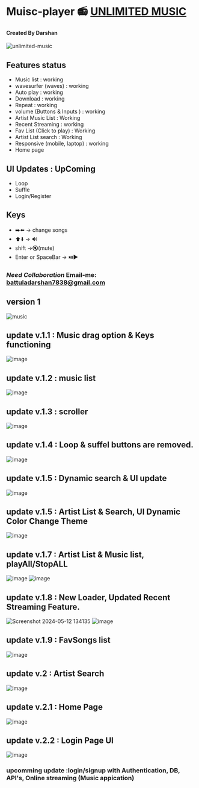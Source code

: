 # Muisc-player 📻 [UNLIMITED MUSIC](https://darshan1005.github.io/Unlimited-Music/)
#### Created By Darshan
![unlimited-music](https://github.com/darshan1005/Mini-Music-player/assets/114302987/31f78077-50e7-4617-9901-3553c75e2977)

## Features status
- Music list : working
- wavesurfer (waves) : working
- Auto play : working
- Download : working
- Repeat : working
- volume (Buttons & Inputs ) : working
- Artist Music List : Working
- Recent Streaming : working
- Fav List (Click to play) : Working
- Artist List search : Working
- Responsive (mobile, laptop) : working
- Home page

## UI Updates : UpComing
- Loop 
- Suffle
- Login/Register

## Keys
- ➡️⬅️ -> change songs
- ⬆️⬇️ -> 🔊
- shift ->🔇(mute)
- Enter or SpaceBar -> ⏯️▶️

### *Need Collaboration* Email-me: battuladarshan7838@gmail.com
## version 1 
![music](https://github.com/darshan1005/Mini-Music-player/assets/114302987/a1b229b7-f829-49df-ba7b-0cb6aa411bd6)
## update v.1.1 : Music drag option & Keys functioning
![image](https://github.com/darshan1005/Mini-Music-player/assets/114302987/ad3a7f90-1495-450d-b9d7-0355d4ab3ab1)
## update v.1.2 : music list 
![image](https://github.com/darshan1005/Mini-Music-player/assets/114302987/b3172c85-68cd-4c41-8410-767e7f2a25a1)
## update v.1.3 : scroller
![image](https://github.com/darshan1005/Mini-Music-player/assets/114302987/07e1a152-06dc-4d8d-9017-63ed0141336d)
## update v.1.4 : Loop & suffel buttons are removed.
![image](https://github.com/darshan1005/Mini-Music-player/assets/114302987/3567a60d-cbfd-45df-8537-9dd14c2adb13)
## update v.1.5 : Dynamic search & UI update
![image](https://github.com/darshan1005/Mini-Music-player/assets/114302987/58b10860-c433-4bcd-b703-0c7f68d3d8ed)
## update v.1.5 : Artist List & Search, UI Dynamic Color Change Theme
![image](https://github.com/darshan1005/Mini-Music-player/assets/114302987/f9bf5096-93a9-46b4-a5b8-dcfaf686bb1c)
## update v.1.7 : Artist List & Music list, playAll/StopALL
![image](https://github.com/darshan1005/Mini-Music-player/assets/114302987/9df7873f-0881-4927-b7fc-fd24df43aa70)
![image](https://github.com/darshan1005/Mini-Music-player/assets/114302987/38393940-8242-4941-b7f5-1589ebbc17e2)
## update v.1.8 : New Loader, Updated Recent Streaming Feature.
![Screenshot 2024-05-12 134135](https://github.com/darshan1005/Mini-Music-player/assets/114302987/4d3d76ad-3e6b-4d5b-a1c7-79f14e8a433a)
![image](https://github.com/darshan1005/Mini-Music-player/assets/114302987/6a6a5d63-031c-4502-978c-f044458e49d1)
## update v.1.9 : FavSongs list
![image](https://github.com/darshan1005/Unlimited-Music/assets/114302987/68fa3434-c065-4b5a-b986-823623bad855)
## update v.2 : Artist Search
![image](https://github.com/darshan1005/Unlimited-Music/assets/114302987/1056edb4-ce06-43e6-bde4-5b4f08dced00)
## update v.2.1 : Home Page
![image](https://github.com/darshan1005/Unlimited-Music/assets/114302987/218cffed-1771-4c87-9f27-34383a0c54f7)
## update v.2.2 : Login Page UI
![image](https://github.com/darshan1005/Unlimited-Music/assets/114302987/595d0e79-b892-48f7-ba65-a2c0a33c73ae)

### upcomming update :login/signup with Authentication, DB, API's, Online streaming (Music appication)
